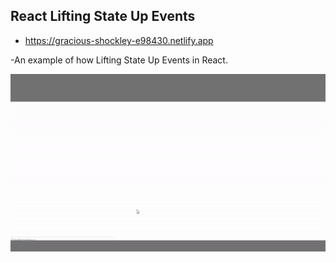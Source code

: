 ## React Lifting State Up Events

- https://gracious-shockley-e98430.netlify.app

-An example of how Lifting State Up Events in React.

![gif](https://raw.githubusercontent.com/yhekim/CSS_example_2/main/css.gif)
